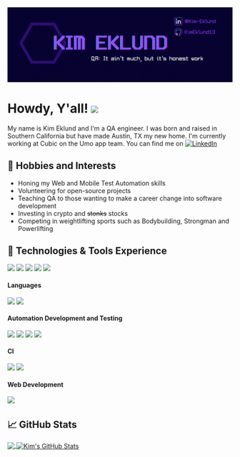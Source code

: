 <div align="center">
  <img src="images/header.gif" alt="Kim Eklund's Header"></a></div>

# Howdy, Y'all! <img src="https://raw.githubusercontent.com/MartinHeinz/MartinHeinz/master/wave.gif" width="30px">

My name is Kim Eklund and I'm a QA engineer. I was born and raised in Southern California but have made Austin, TX my new home. I'm currently working at Cubic on the Umo app team. You can find me on [![LinkedIn][1.2]][2]

## 👾 Hobbies and Interests
- Honing my Web and Mobile Test Automation skills
- Volunteering for open-source projects
- Teaching QA to those wanting to make a career change into software development
- Investing in crypto and <strike>stonks</strike> stocks 
- Competing in weightlifting sports such as Bodybuilding, Strongman and Powerlifting


## 🔧 Technologies & Tools Experience
![](https://img.shields.io/badge/OS-MacOS-informational?style=flat&logo=apple&logoColor=white&color=7c2bff)
![](https://img.shields.io/badge/Shell-Bash-informational?style=flat&logo=gnu-bash&logoColor=white&color=7c2bff)
![](https://img.shields.io/badge/IDE-PyCharm-informational?style=flat&logo=pycharm&logoColor=white&color=7c2bff)
![](https://img.shields.io/badge/Tool-Jira-informational?style=flat&logo=jira&logoColor=white&color=7c2bff)
![](https://img.shields.io/badge/Tool-Git-informational?style=flat&logo=git&logoColor=white&color=7c2bff)

#### Languages
![](https://img.shields.io/badge/Code-Python-informational?style=flat&logo=python&logoColor=white&color=7c2bff)
![](https://img.shields.io/badge/Code-Swift-informational?style=flat&logo=swift&logoColor=white&color=7c2bff)

#### Automation Development and Testing
![](https://img.shields.io/badge/Tool-Selenium-informational?style=flat&logo=selenium&logoColor=white&color=7c2bff)
![](https://img.shields.io/badge/Tool-Appium-informational?style=flat&logo=appium&logoColor=white&color=7c2bff)
![](https://img.shields.io/badge/Tool-Wappalyzer-informational?style=flat&logo=wappalyzer&logoColor=white&color=7c2bff)
![](https://img.shields.io/badge/Tool-Postman-informational?style=flat&logo=postman&logoColor=white&color=7c2bff)

#### CI
![](https://img.shields.io/badge/Tool-GitHub%20Actions-informational?style=flat&logo=github&logoColor=white&color=7c2bff)
![](https://img.shields.io/badge/Tool-Jenkins-informational?style=flat&logo=jenkins&logoColor=white&color=7c2bff)

#### Web Development
![](https://img.shields.io/badge/Tool-Heroku-informational?style=flat&logo=heroku&logoColor=white&color=7c2bff)


## &#x1f4c8; GitHub Stats

<a href="https://github.com/kimeklund13/kimeklund13">
  <img align="center" src="https://github-readme-stats.vercel.app/api/top-langs/?username=kimeklund13&theme=tokyonight&show_icons=true"/>
</a>
<a href="https://github.com/kimeklund13/kimeklund13">
  <img align="center" src="https://github-readme-stats.vercel.app/api?username=kimeklund13&theme=tokyonight&show_icons=true&line_height=27&count_private=true" alt="Kim's GitHub Stats" />
</a>  

<!-- links to social media icons -->


<!-- icons without padding -->

[1.2]: https://raw.githubusercontent.com/MartinHeinz/MartinHeinz/master/linkedin-3-16.png (LinkedIn icon without padding)


<!-- links to your social media accounts -->

[2]: https://www.linkedin.com/in/kim-eklund/


<!-- Resources -->
<!-- Icons: https://simpleicons.org/ -->
<!-- GitHub Stats: https://github.com/anuraghazra/github-readme-stats -->
<!-- Emojis: https://emojipedia.org/emoji/ -->
<!-- HTML Emojis: https://www.fileformat.info/index.htm -->
<!-- Shields: https://shields.io/ -->
<!-- Awesome GitHub Profile README: https://github.com/abhisheknaiidu/awesome-github-profile-readme -->
